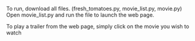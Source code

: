 To run, download all files. (fresh_tomatoes.py, movie_list.py, movie.py)
Open movie_list.py and run the file to launch the web page.

To play a trailer from the web page, simply click on the movie you wish to watch
